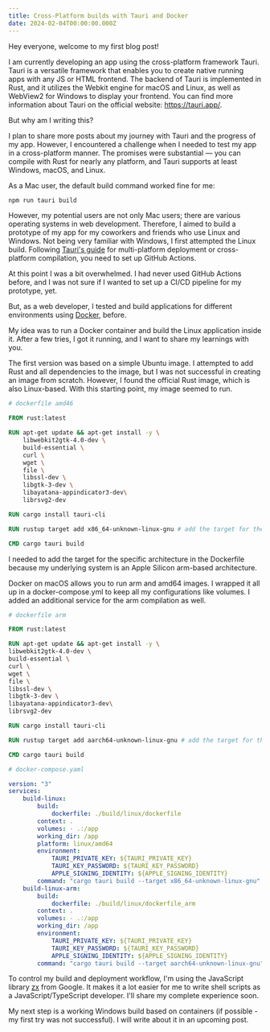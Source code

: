 ```yaml
---
title: Cross-Platform builds with Tauri and Docker
date: 2024-02-04T00:00:00.000Z
---
```


Hey everyone, welcome to my first blog post!

I am currently developing an app using the cross-platform framework Tauri. Tauri is a versatile framework that enables you to create native running apps with any JS or HTML frontend. The backend of Tauri is implemented in Rust, and it utilizes the Webkit engine for macOS and Linux, as well as WebView2 for Windows to display your frontend. You can find more information about Tauri on the official website: <https://tauri.app/>.

But why am I writing this?

I plan to share more posts about my journey with Tauri and the progress of my app. However, I encountered a challenge when I needed to test my app in a cross-platform manner. The promises were substantial — you can compile with Rust for nearly any platform, and Tauri supports at least Windows, macOS, and Linux.

As a Mac user, the default build command worked fine for me:

```bash
npm run tauri build
```

However, my potential users are not only Mac users; there are various operating systems in web development. Therefore, I aimed to build a prototype of my app for my coworkers and friends who use Linux and Windows. Not being very familiar with Windows, I first attempted the Linux build. Following [Tauri's guide](https://tauri.app/v1/guides/building/cross-platform) for multi-platform deployment or cross-platform compilation, you need to set up GitHub Actions.

At this point I was a bit overwhelmed. I had never used GitHub Actions before, and I was not sure if I wanted to set up a CI/CD pipeline for my prototype, yet.

But, as a web developer, I tested and build applications for different environments using [Docker](https://docs.docker.com), before.

My idea was to run a Docker container and build the Linux application inside it. After a few tries, I got it running, and I want to share my learnings with you.

The first version was based on a simple Ubuntu image. I attempted to add Rust and all dependencies to the image, but I was not successful in creating an image from scratch. However, I found the official Rust image, which is also Linux-based. With this starting point, my image seemed to run.

```dockerfile
# dockerfile amd46

FROM rust:latest

RUN apt-get update && apt-get install -y \
    libwebkit2gtk-4.0-dev \
    build-essential \
    curl \
    wget \
    file \
    libssl-dev \
    libgtk-3-dev \
    libayatana-appindicator3-dev\
    librsvg2-dev

RUN cargo install tauri-cli

RUN rustup target add x86_64-unknown-linux-gnu # add the target for the specific architecture

CMD cargo tauri build
```

I needed to add the target for the specific architecture in the Dockerfile because my underlying system is an Apple Silicon arm-based architecture.

Docker on macOS allows you to run arm and amd64 images. I wrapped it all up in a docker-compose.yml to keep all my configurations like volumes. I added an additional service for the arm compilation as well.

```dockerfile
# dockerfile arm

FROM rust:latest

RUN apt-get update && apt-get install -y \
libwebkit2gtk-4.0-dev \
build-essential \
curl \
wget \
file \
libssl-dev \
libgtk-3-dev \
libayatana-appindicator3-dev\
librsvg2-dev

RUN cargo install tauri-cli

RUN rustup target add aarch64-unknown-linux-gnu # add the target for the specific architecture

CMD cargo tauri build
```

```yaml
# docker-compose.yaml

version: "3"
services:
    build-linux:
        build:
            dockerfile: ./build/linux/dockerfile
        context: .
        volumes: - .:/app
        working_dir: /app
        platform: linux/amd64
        environment:
            TAURI_PRIVATE_KEY: ${TAURI_PRIVATE_KEY}
            TAURI_KEY_PASSWORD: ${TAURI_KEY_PASSWORD}
            APPLE_SIGNING_IDENTITY: ${APPLE_SIGNING_IDENTITY}
        command: "cargo tauri build --target x86_64-unknown-linux-gnu"
    build-linux-arm:
        build:
            dockerfile: ./build/linux/dockerfile_arm
        context: .
        volumes: - .:/app
        working_dir: /app
        environment:
            TAURI_PRIVATE_KEY: ${TAURI_PRIVATE_KEY}
            TAURI_KEY_PASSWORD: ${TAURI_KEY_PASSWORD}
            APPLE_SIGNING_IDENTITY: ${APPLE_SIGNING_IDENTITY}
        command: "cargo tauri build --target aarch64-unknown-linux-gnu"
```

To control my build and deployment workflow, I'm using the JavaScript library [zx](https://google.github.io/zx/) from Google. It makes it a lot easier for me to write shell scripts as a JavaScript/TypeScript developer. I'll share my complete experience soon.

My next step is a working Windows build based on containers (if possible - my first try was not successful). I will write about it in an upcoming post.
